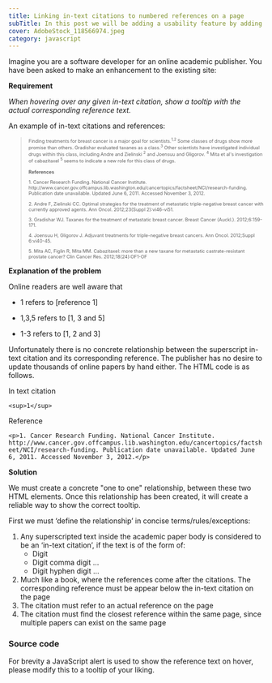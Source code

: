 ```yaml
---
title: Linking in-text citations to numbered references on a page
subTitle: In this post we will be adding a usability feature by adding hover functionality to citations. When hovering over a citation, we will show the corresponding reference text. In this example we are dealing with unstructured HTML and using a set of business rules to link the citations to references.
cover: AdobeStock_118566974.jpeg
category: javascript
---
```


Imagine you are a software developer for an online academic publisher. You have been asked to make an enhancement to the existing site:

<b>Requirement</b>

<i>When hovering over any given in-text citation, show a tooltip with the actual corresponding reference text.</i>



An example of in-text citations and references:


<blockquote>
<div style="font-size:65%">
<div>Finding treatments for breast cancer is a major goal for scientists.<sup>1,2</sup> Some classes of drugs show more promise than others. Gradishar evaluated taxanes as a class.<sup>3</sup> Other scientists have investigated individual drugs within this class, including Andre and Zielinski <sup>2</sup> and Joensuu and Gligorov. <sup>4</sup> Mita et al's investigation of cabazitaxel <sup>5</sup> seems to indicate a new role for this class of drugs.</div>
<div><br/>
  <div><b>References</b></div>
<p>1. Cancer Research Funding. National Cancer Institute. http://www.cancer.gov.offcampus.lib.washington.edu/cancertopics/factsheet/NCI/research-funding. Publication date unavailable. Updated June 6, 2011. Accessed November 3, 2012.</p>
<p>2. Andre F, Zielinski CC. Optimal strategies for the treatment of metastatic triple-negative breast cancer with currently approved agents. Ann Oncol. 2012;23(Suppl 2):vi46-vi51.</p>
<p>3. Gradishar WJ. Taxanes for the treatment of metastatic breast cancer. Breast Cancer (Auckl.). 2012;6:159-171.</p>
<p>4. Joensuu H, Gligorov J. Adjuvant treatments for triple-negative breast cancers. Ann Oncol. 2012;Suppl 6:vi40-45.</p>
<p>5. Mita AC, Figlin R, Mita MM. Cabazitaxel: more than a new taxane for metastatic castrate-resistant prostate cancer? Clin Cancer Res. 2012;18(24):OF1-OF</p>
</div>
</div>
</blockquote>

<b>Explanation of the problem</b>

Online readers are well aware that

* 1 refers to \[reference 1\]

* 1,3,5 refers to \[1, 3 and 5\]

* 1-3 refers to \[1, 2 and 3\]

Unfortunately there is no concrete relationship between the superscript in-text citation and its corresponding reference. The publisher has no desire to update thousands of online papers by hand either. The HTML code is as follows.

In text citation

`<sup>1</sup>`

Reference

`<p>1. Cancer Research Funding. National Cancer Institute. http://www.cancer.gov.offcampus.lib.washington.edu/cancertopics/factsheet/NCI/research-funding. Publication date unavailable. Updated June 6, 2011. Accessed November 3, 2012.</p>`

<b>Solution</b>

We must create a concrete "one to one" relationship, between these two HTML elements. Once this relationship has been created, it will create a reliable way to show the correct tooltip.

First we must ‘define the relationship’ in concise terms/rules/exceptions:

<ol>
<li>Any superscripted text inside the academic paper body is considered to be an ‘in-text citation’, if the text is of the form of:
  <ul>
    <li>Digit</li>
    <li>Digit comma digit …</li>
    <li>Digit hyphen digit …</li>
  </ul>
  </li>
  <li>Much like a book, where the references come after the citations. The corresponding reference must be appear below the in-text citation on the page</li>
  <li>The citation must refer to an actual reference on the page</li>
  <li>The citation must find the closest reference within the same page, since multiple papers can exist on the same page</li>
</ol>

### Source code

For brevity a JavaScript alert is used to show the reference text on hover, please modify this to a tooltip of your liking.

<script async src="http://jsfiddle.net/paulness15/1hxg629k/embed/js,html,result/dark/"></script>